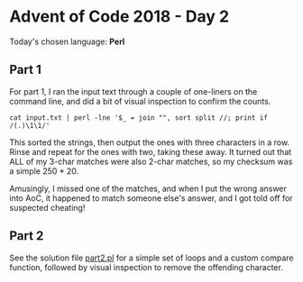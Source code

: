 Advent of Code 2018 - Day 2
===========================

Today's chosen language: **Perl**

## Part 1

For part 1, I ran the input text through a couple of one-liners on the command line, and did a bit of visual inspection to confirm the counts.

```
cat input.txt | perl -lne '$_ = join "", sort split //; print if /(.)\1\1/'
```

This sorted the strings, then output the ones with three characters in a row. Rinse and repeat for the ones with two, taking these away. It turned out that ALL of my 3-char matches were also 2-char matches, so my checksum was a simple 250 * 20. 

Amusingly, I missed one of the matches, and when I put the wrong answer into AoC, it happened to match someone else's answer, and I got told off for suspected cheating!

## Part 2

See the solution file [part2.pl](part2.pl) for a simple set of loops and a custom compare function, followed by visual inspection to remove the offending character.


